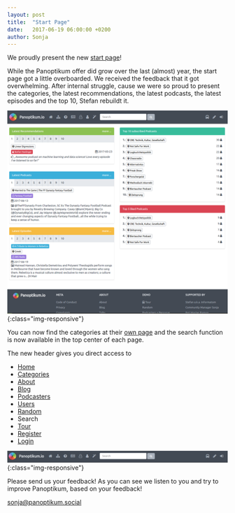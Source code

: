 ```yaml
---
layout: post
title:  "Start Page"
date:   2017-06-19 06:00:00 +0200
author: Sonja
---
```


We proudly present the new [start page](https://panoptikum.social/)!

While the Panoptikum offer did grow over the last (almost) year, the start page got a little overboarded. We received the feedback that it got overwhelming. After internal struggle, cause we were so proud to present the categories, the latest recommendations, the latest podcasts, the latest episodes and the top 10, Stefan rebuildt it.

![Start Page](/img/start_page_june2017.png){:class="img-responsive"}

You can now find the categories at their [own page](https://panoptikum.social/categories) and the search function is now available in the top center of each page.

The new header gives you direct access to
* [Home](https://panoptikum.social/)
* [Categories](https://panoptikum.social/categories)
* [About](https://blog.panoptikum.social/)
* [Blog](https://blog.panoptikum.social/blog/)
* [Podcasters](https://panoptikum.social/personas)
* [Users](https://panoptikum.social/users)
* [Random](https://panoptikum.social/recommendations/random)
* Search
* [Tour](https://panoptikum.social/#)
* [Register](https://panoptikum.social/users/new)
* [Login](https://panoptikum.social/sessions/new)

![Header June](/img/header_june2017.png){:class="img-responsive"}

Please send us your feedback! As you can see we listen to you and try to improve Panoptikum, based on your feedback!

<sonja@panoptikum.social>
